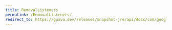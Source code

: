 ```yaml
---
title: RemovalListeners
permalink: /RemovalListeners/
redirect_to: https://guava.dev/releases/snapshot-jre/api/docs/com/google/common/cache/RemovalListeners.html
---
```

